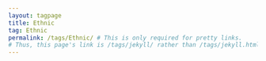 ```yaml
---
layout: tagpage
title: Ethnic
tag: Ethnic
permalink: /tags/Ethnic/ # This is only required for pretty links.
# Thus, this page's link is /tags/jekyll/ rather than /tags/jekyll.html
---
```

